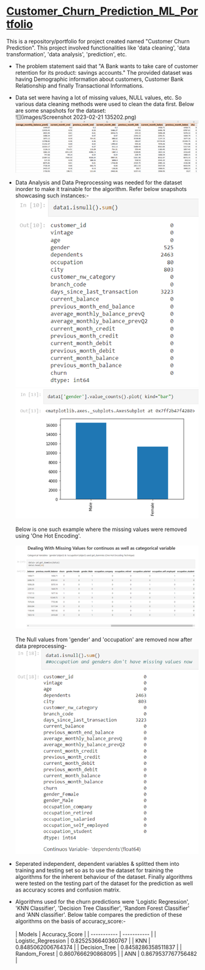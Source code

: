 # [Customer_Churn_Prediction_ML_Portfolio](https://github.com/Vibhor2256/Customer-Churn-Prediction_ML)

This is a repository/portfolio for project created named "Customer Churn Prediction". This project involved functionalities like 'data cleaning', 'data transformation', 'data analysis', 'prediction', etc.

* The problem statement said that "A Bank wants to take care of customer retention for its product: savings accounts." The provided dataset was having Demographic information about customers, Customer Bank Relationship and finally Transactional Informations. 
* Data set were having a lot of missing values, NULL values, etc. So various data cleaning methods were used to clean the data first. Below are some snapshots for the dataset: <br> ![](images/Screenshot 2023-02-21 135202.png)
![](images/Screenshot_20230221_140136.png)

* Data Analysis and Data Preprocessing was needed for the dataset inorder to make it trainable for the algorithm. Refer below snapshots showcasing such instances:-<br>
![](images/Screenshot_20230221_140824.png) ![](images/Screenshot_20230221_153850.png)
<br> <br> Below is one such example where the missing values were removed using 'One Hot Encoding'. <br> <br> ![](images/Screenshot_20230221_154212.png) <br> <br> The Null values from 'gender' and 'occupation' are removed now after data preprocessing-<br> ![](images/Screenshot_20230221_154733.png)

* Seperated independent, dependent variables & splitted them into training and testing set so as to use the dataset for training the algorithms for the inherent behaviour of the dataset. Finally algorithms were tested on the testing part of the dataset for the prediction as well as accuracy scores and confusion matrix.
* Algorithms used for the churn predictions were 'Logistic Regression', 'KNN Classifier', 'Decision Tree Classifier', 'Random Forest Classifier' and 'ANN classifier'. Below table compares the prediction of these algorithms on the basis of accuracy_score:- 
<br> <br>| Models | Accuracy_Score |
| ----------- | ----------- |
| Logistic_Regression | 0.8252536640360767 |
| KNN | 0.8485062006764374 |
| Decision_Tree | 0.8458286358511837 |
| Random_Forest | 0.8607666290868095 |
| ANN | 0.8679537767756482 |
